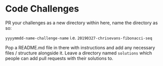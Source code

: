 # Code Challenges

PR your challenges as a new directory within here, name the directory as so:

`yyyymmdd-name-challenge-name` i.e. `20190327-chrisevans-fibonacci-seq`

Pop a README.md file in there with instructions and add any necessary files /
structure alongside it. Leave a directory named `solutions` which people can add
pull requests with their solutions to.
